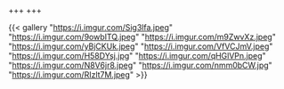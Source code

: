 +++
+++

{{< gallery "https://i.imgur.com/Sig3lfa.jpeg" 
"https://i.imgur.com/9owbITQ.jpeg" 
"https://i.imgur.com/m9ZwvXz.jpeg" 
"https://i.imgur.com/yBjCKUk.jpeg" 
"https://i.imgur.com/VfVCJmV.jpeg"
"https://i.imgur.com/H58DYsj.jpg" 
"https://i.imgur.com/qHGlVPn.jpeg" 
"https://i.imgur.com/N8V6jr8.jpeg" 
"https://i.imgur.com/nmm0bCW.jpg" 
"https://i.imgur.com/RIzlt7M.jpeg" >}}


